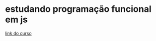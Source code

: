 # estudando programação funcional em js
[link do curso](https://cursos.alura.com.br/course/javascript-padroes-abordagem-funcional/)

